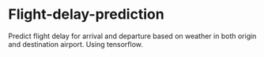 # Flight-delay-prediction
Predict flight delay for arrival and departure based on weather in both origin and destination airport. 
Using tensorflow.
